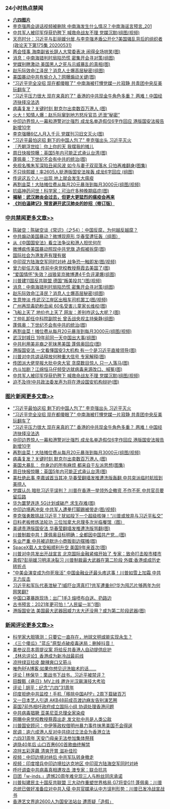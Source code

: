 <div class="catlist">
<h3>24小时热点禁闻</h3>
<ul>
<li><b><a href="64photo" target="_blank">六四图片</a></b></li>
<li><a href="https://github.com/fqnews/bnews/blob/master/comments/20200601/1337588.md">李克强两会讲话视频被删除 中南海发生什么情况？中南海谣言预言_201</a></li>
<li><a href="https://github.com/fqnews/bnews/blob/master/cbnews/20200601/1337694.md">中共军人被印军俘获扔胯下 喊救命战友不理 党媒沉默(组图/视频)</a></li>
<li><a href="https://github.com/fqnews/bnews/blob/master/cbnews/20200601/1337593.md">天亮时分：习近平与彭丽媛分居,与李克强矛盾公开化?美国骚乱背后的组织者(政论天下第175集 20200531) </a></li>
<li><a href="https://github.com/fqnews/bnews/blob/master/cbnews/20200601/1337620.md">两会怪事 海南副省长辞人大常委表决 闹得全场哄笑(图)</a></li>
<li><a href="https://github.com/fqnews/bnews/blob/master/cbnews/20200601/1337848.md">消息：中南海错判时局陷恐慌 密集开会寻对策(组图)</a></li>
<li><a href="https://github.com/fqnews/bnews/blob/master/cbnews/20200601/1337692.md">党媒别瞎激动 美国黑人之死与示威暴乱的真相(图)</a></li>
<li><a href="https://github.com/fqnews/bnews/blob/master/cbnews/20200601/1337847.md">赵乐际效命江泽民？消息人士爆高层秘密(组图)</a></li>
<li><a href="https://github.com/fqnews/bnews/blob/master/cnnews/20200601/1337612.md">美国暴动中共有偷介入？网曝煽动关键(图)</a></li>
<li><a href="https://github.com/fqnews/bnews/blob/master/topimagenews/20200601/1337920.md">“习近平完全没招 现在都傻眼了” 中南海被打懵党媒一片寂静 共青团中央反美玩翻车了</a></li>
<li><a href="https://github.com/fqnews/bnews/blob/master/topimagenews/20200601/1337893.md">“习近平压力很大 现在来真的了" 香港的中共现金牛角色多重？ 两难！中国经济抉择没法选</a></li>
<li><a href="https://github.com/fqnews/bnews/blob/master/topimagenews/20200601/1337808.md">病毒复发？关键时刻 默克尔出卖数百万港人 (图)</a></li>
<li><a href="https://github.com/fqnews/bnews/blob/master/comments/20200601/1337614.md">火大！知情人爆：赵乐际窜到地方怒斥官员 还泄“秘密”</a></li>
<li><a href="https://github.com/fqnews/bnews/blob/master/topimagenews/20200601/1337840.md">中印边界惊人一幕和港警对比强烈 成龙名单造假仅6字作回应 港版国安法报告新增10字</a></li>
<li><a href="https://github.com/fqnews/bnews/blob/master/cbnews/20200601/1337687.md">李克强曝6亿人月入千元 党媒刊习旧文灭火(图)</a></li>
<li><a href="https://github.com/fqnews/bnews/blob/master/topimagenews/20200601/1337921.md">"习近平最怕这招 剩下的中国人包了" 李克强出头 习近平灭火</a></li>
<li><a href="https://github.com/fqnews/bnews/blob/master/ssgc/20200601/1337578.md">〖兲朝浮世绘〗你上你的天 我摆我的摊儿</a></li>
<li><a href="https://github.com/fqnews/bnews/blob/master/topimagenews/20200601/1337606.md">周日快报惊曝：英国5年内可能正式承认台湾(图)</a></li>
<li><a href="https://github.com/fqnews/bnews/blob/master/cbnews/20200601/1337812.md">蓬佩奥：下世纪不会有中共的统治(图)</a></li>
<li><a href="https://github.com/fqnews/bnews/blob/master/yule/20200601/1337677.md">央视名嘴朱军深陷丑闻风波 如今与妻子双双落水 只怕再难翻身(图集)</a></li>
<li><a href="https://github.com/fqnews/bnews/blob/master/yule/20200601/1337562.md">不只徐熙媛！率2605人挺港版国安法挨轰 成龙6字回应 (组图)</a></li>
<li><a href="https://github.com/fqnews/bnews/blob/master/lifebaike/20200601/1337616.md">传说这五个人一出现 地上就会发生大瘟疫</a></li>
<li><a href="https://github.com/fqnews/bnews/blob/master/topimagenews/20200601/1337811.md">再割韭菜！大陆摊位费从每月20元暴涨到每月3000元(组图/视频)</a></li>
<li><a href="https://github.com/fqnews/bnews/blob/master/cnnews/20200601/1337833.md">抗癌神药问世！科学家：可治疗多种晚期癌症(图)</a></li>
<li><b><a href="https://github.com/fqnews/bnews/blob/master/comments/20200211/1275071.md" target="_blank">揭秘：武汉肺炎会过去，但更大更猛烈的瘟疫会再来</a></b></li>
<li><b><a href="https://github.com/fqnews/bnews/blob/master/comments/20200207/1272816.md" target="_blank">《刘伯温碑记》预言避开武汉肺炎的妙招（修订版）</a></b></li>
</ul>
</div>

<div class="catlist">
<h3><a href="https://github.com/fqnews/bnews/blob/master/cbnews/" target="_blank">中共禁闻</a><span><a href="https://github.com/fqnews/bnews/blob/master/cbnews/" target="_blank" rel="nofollow">更多文章>></a></span></h3>
<ul>
<li><a href="https://github.com/fqnews/bnews/blob/master/cbnews/20200602/1338017.md" target="_blank">陈破空：陈破空谈《常识》（之54）：中国反腐，为何越反越腐？</a></li>
<li><a href="https://github.com/fqnews/bnews/blob/master/cbnews/20200601/1337941.md" target="_blank">中共煽动美国暴动？微博现原形 华春莹遭狂轰（组图）</a></li>
<li><a href="https://github.com/fqnews/bnews/blob/master/cbnews/20200601/1337931.md" target="_blank">从《中国国安法》看立法争议和港人担忧何在</a></li>
<li><a href="https://github.com/fqnews/bnews/blob/master/cbnews/20200601/1337928.md" target="_blank">微博疯传美国暴动照现中共党旗 造假被拆穿(图)</a></li>
<li><a href="https://github.com/fqnews/bnews/blob/master/cbnews/20200601/1337919.md" target="_blank">国际社会为港发声有理有据</a></li>
<li><a href="https://github.com/fqnews/bnews/blob/master/cbnews/20200601/1337874.md" target="_blank">中印双方陆海空军同时对峙 战争恐一触即发(图/视频)</a></li>
<li><a href="https://github.com/fqnews/bnews/blob/master/cbnews/20200601/1337873.md" target="_blank">曾力挺任志强 传前中央党校教授蔡霞去美国了(图)</a></li>
<li><a href="https://github.com/fqnews/bnews/blob/master/cbnews/20200601/1337863.md" target="_blank">“爱国情怀”失效？战狼吴京微博遭4千负评灌爆(组图)</a></li>
<li><a href="https://github.com/fqnews/bnews/blob/master/cbnews/20200601/1337856.md" target="_blank">川普建11国反共联盟 德国“叛美投共”(图/视频)</a></li>
<li><a href="https://github.com/fqnews/bnews/blob/master/cbnews/20200601/1337848.md" target="_blank">消息：中南海错判时局陷恐慌 密集开会寻对策(组图)</a></li>
<li><a href="https://github.com/fqnews/bnews/blob/master/cbnews/20200601/1337847.md" target="_blank">赵乐际效命江泽民？消息人士爆高层秘密(组图)</a></li>
<li><a href="https://github.com/fqnews/bnews/blob/master/cbnews/20200601/1337841.md" target="_blank">生意惨淡 传武汉江岸区出租车司机罢工(图/视频)</a></li>
<li><a href="https://github.com/fqnews/bnews/blob/master/cbnews/20200601/1337838.md" target="_blank">广州再现毒奶粉丑闻 60名受害儿童家长维权(图)</a></li>
<li><a href="https://github.com/fqnews/bnews/blob/master/cbnews/20200601/1337828.md" target="_blank">飞船上天了 地价也上天了 网友：差别咋这么大呢？(图)</a></li>
<li><a href="https://github.com/fqnews/bnews/blob/master/cbnews/20200601/1337813.md" target="_blank">丁仲礼卸任中科院副院长 曾舌战央视主持柴静(组图)</a></li>
<li><a href="https://github.com/fqnews/bnews/blob/master/cbnews/20200601/1337812.md" target="_blank">蓬佩奥：下世纪不会有中共的统治(图)</a></li>
<li><a href="https://github.com/fqnews/bnews/blob/master/cbnews/20200601/1337781.md" target="_blank">再割韭菜！摊位费从每月20元暴涨到每月3000元(组图/视频)</a></li>
<li><a href="https://github.com/fqnews/bnews/blob/master/cbnews/20200601/1337760.md" target="_blank">武汉封城日 19年前同一天中国出大事(组图)</a></li>
<li><a href="https://github.com/fqnews/bnews/blob/master/cbnews/20200601/1337745.md" target="_blank">中共利用美非裔之死抹黑美国 蓬佩奥回应(图)</a></li>
<li><a href="https://github.com/fqnews/bnews/blob/master/cbnews/20200601/1337737.md" target="_blank">港版国安法 一文看懂国安3大机构 有一个是习近平直接领导(图)</a></li>
<li><a href="https://github.com/fqnews/bnews/blob/master/cbnews/20200601/1337725.md" target="_blank">川普对中共讲话释放何种重大信号 专家解释(图)</a></li>
<li><a href="https://github.com/fqnews/bnews/blob/master/cbnews/20200601/1337715.md" target="_blank">传团派大佬举报大批中央大官 贪腐数目惊人 只一人落马(图)</a></li>
<li><a href="https://github.com/fqnews/bnews/blob/master/cbnews/20200601/1337705.md" target="_blank">内斗加剧？江绵恒马仔频受访就病毒来源改口、喊冤(图)</a></li>
<li><a href="https://github.com/fqnews/bnews/blob/master/cbnews/20200601/1337694.md" target="_blank">中共军人被印军俘获扔胯下 喊救命战友不理 党媒沉默(组图/视频)</a></li>
<li><a href="https://github.com/fqnews/bnews/blob/master/cbnews/20200601/1337693.md" target="_blank">迫不及待!中共政法委发声为将在港设国安机构辩护(图)</a></li>

</ul>
</div>
<div class="catlist">
<h3><a href="https://github.com/fqnews/bnews/blob/master/topimagenews/" target="_blank">图片新闻</a><span><a href="https://github.com/fqnews/bnews/blob/master/topimagenews/" target="_blank" rel="nofollow">更多文章>></a></span></h3>
<ul>
<li><a href="https://github.com/fqnews/bnews/blob/master/topimagenews/20200601/1337921.md" target="_blank">&#8220;习近平最怕这招 剩下的中国人包了&#8221; 李克强出头 习近平灭火</a></li>
<li><a href="https://github.com/fqnews/bnews/blob/master/topimagenews/20200601/1337920.md" target="_blank">“习近平完全没招 现在都傻眼了” 中南海被打懵党媒一片寂静 共青团中央反美玩翻车了</a></li>
<li><a href="https://github.com/fqnews/bnews/blob/master/topimagenews/20200601/1337893.md" target="_blank">“习近平压力很大 现在来真的了&#8221; 香港的中共现金牛角色多重？ 两难！中国经济抉择没法选</a></li>
<li><a href="https://github.com/fqnews/bnews/blob/master/topimagenews/20200601/1337840.md" target="_blank">中印边界惊人一幕和港警对比强烈 成龙名单造假仅6字作回应 港版国安法报告新增10字</a></li>
<li><a href="https://github.com/fqnews/bnews/blob/master/topimagenews/20200601/1337811.md" target="_blank">再割韭菜！大陆摊位费从每月20元暴涨到每月3000元(组图/视频)</a></li>
<li><a href="https://github.com/fqnews/bnews/blob/master/topimagenews/20200601/1337808.md" target="_blank">病毒复发？关键时刻 默克尔出卖数百万港人 (图)</a></li>
<li><a href="https://github.com/fqnews/bnews/blob/master/topimagenews/20200601/1337752.md" target="_blank">美国大暴乱： 你身边的所有麻烦 都来自于左派思想(图集)</a></li>
<li><a href="https://github.com/fqnews/bnews/blob/master/topimagenews/20200601/1337606.md" target="_blank">周日快报惊曝：英国5年内可能正式承认台湾(图)</a></li>
<li><a href="https://github.com/fqnews/bnews/blob/master/topimagenews/20200531/1337513.md" target="_blank">美杜绝此事 李嘉诚首当其冲 华春莹翻墙发推遭洗版轰翻 中共突派临时航班到美捞人</a></li>
<li><a href="https://github.com/fqnews/bnews/blob/master/topimagenews/20200531/1337471.md" target="_blank">党媒认怂 暗批习近平误判？ 川普在香港一举领外企撤资 不作不死 中共官员要留后路</a></li>
<li><a href="https://github.com/fqnews/bnews/blob/master/topimagenews/20200531/1337458.md" target="_blank">华为噩梦连连 5G计划或破产 求生存难(图)</a></li>
<li><a href="https://github.com/fqnews/bnews/blob/master/topimagenews/20200531/1337457.md" target="_blank">中印边境再冲突 中共军人遭拳打脚踢被带走(图/视频)</a></li>
<li><a href="https://github.com/fqnews/bnews/blob/master/topimagenews/20200531/1337393.md" target="_blank">李克强勇敢挑战习近平？犹如投下一个超级核弹！“川普或放弃与习近平私交”</a></li>
<li><a href="https://github.com/fqnews/bnews/blob/master/comments/20200531/1337359.md" target="_blank">日料老板修炼法轮功 三位加拿大总理多次光临餐馆（图）</a></li>
<li><a href="https://github.com/fqnews/bnews/blob/master/topimagenews/20200531/1337292.md" target="_blank">美谴责港版国安法 华春莹翻墙发推遭洗版骂翻(图)</a></li>
<li><a href="https://github.com/fqnews/bnews/blob/master/topimagenews/20200531/1337255.md" target="_blank">川普制裁中共！蓬佩奥目标明确：全都因中国共产党&#8230;(图)</a></li>
<li><a href="https://github.com/fqnews/bnews/blob/master/topimagenews/20200531/1337218.md" target="_blank">失业严重 中共被迫默许小商贩街边摆摊(图)</a></li>
<li><a href="https://github.com/fqnews/bnews/blob/master/topimagenews/20200531/1337132.md" target="_blank">SpaceX载人太空船顺利升空 美国9年来首次(图)</a></li>
<li><a href="https://github.com/fqnews/bnews/blob/master/topimagenews/20200530/1337051.md" target="_blank">川普对中共发出开战宣言 北京国际金融紧缩开始了 专家：致命打击股市楼市</a></li>
<li><a href="https://github.com/fqnews/bnews/blob/master/topimagenews/20200530/1337026.md" target="_blank">真假?彭丽媛习明泽决裂习 川普制裁最大武器在第二阶段 外媒:香港或成历史转折点</a></li>
<li><a href="https://github.com/fqnews/bnews/blob/master/topimagenews/20200530/1337000.md" target="_blank">“中美会演变成为你死我活” 中国金融业还最头疼这事！川普如雪上加霜 中共无力反击</a></li>
<li><a href="https://github.com/fqnews/bnews/blob/master/topimagenews/20200530/1336999.md" target="_blank">习近平和军队代表泄秘了!威吓台湾真打?共军遭重创?华为囤芯片够两年为何网笑翻?</a></li>
<li><a href="https://github.com/fqnews/bnews/blob/master/topimagenews/20200530/1336948.md" target="_blank">中国口罩暴跌现场：出厂1毛3 熔喷布白送、扔路边</a></li>
<li><a href="https://github.com/fqnews/bnews/blob/master/topimagenews/20200530/1336912.md" target="_blank">古书预言：2021年更可怕！“人民留一半”(图)</a></li>
<li><a href="https://github.com/fqnews/bnews/blob/master/topimagenews/20200530/1336860.md" target="_blank">港版国安法 美国最大武器因威力太大还没用？或为第二阶段武器(图)</a></li>

</ul>
</div>
<div class="catlist">
<h3><a href="https://github.com/fqnews/bnews/blob/master/comments/" target="_blank">新闻评论</a><span><a href="https://github.com/fqnews/bnews/blob/master/comments/" target="_blank" rel="nofollow">更多文章>></a></span></h3>
<ul>
<li><a href="https://github.com/fqnews/bnews/blob/master/comments/20200602/1338030.md" target="_blank">科学家大胆猜测：只要它一直存在，地球文明或能实现永生？</a></li>
<li><a href="https://github.com/fqnews/bnews/blob/master/comments/20200602/1338029.md" target="_blank">《三个傻瓜》&quot;蓝丘&quot;原型点破疫毒迷局：删掉抖音！</a></li>
<li><a href="https://github.com/fqnews/bnews/blob/master/comments/20200602/1338016.md" target="_blank">美参议员本周提议案 将给反共香港人自动提供庇护</a></li>
<li><a href="https://github.com/fqnews/bnews/blob/master/comments/20200601/1337989.md" target="_blank">【林忌评论】香港成为新冷战最前线</a></li>
<li><a href="https://github.com/fqnews/bnews/blob/master/comments/20200601/1337987.md" target="_blank">凉拌绿豆拉皮 酸辣爽口又筋斗</a></li>
<li><a href="https://github.com/fqnews/bnews/blob/master/comments/20200601/1337984.md" target="_blank">唯色RFA博客:如果你想见识洗脑术的话……</a></li>
<li><a href="https://github.com/fqnews/bnews/blob/master/comments/20200601/1337983.md" target="_blank">评论 | 林保华：栗战书下战书，习近平被禁评？</a></li>
<li><a href="https://github.com/fqnews/bnews/blob/master/comments/20200601/1337952.md" target="_blank">田馥甄《悬日》MV上线  邀许光汉飙演技大考验</a></li>
<li><a href="https://github.com/fqnews/bnews/blob/master/comments/20200601/1337917.md" target="_blank">评论 | 胡平：纪念“六四”31周年</a></li>
<li><a href="https://github.com/fqnews/bnews/blob/master/comments/20200601/1337908.md" target="_blank">印度拒绝中共监控！手机「移除中国APP」2周下载破百万</a></li>
<li><a href="https://github.com/fqnews/bnews/blob/master/comments/20200601/1337895.md" target="_blank">又一日本艺人引退 AKB48前成员渡边麻友告别演艺圈</a></li>
<li><a href="https://github.com/fqnews/bnews/blob/master/comments/20200601/1337880.md" target="_blank">英国7前外相吁政府成立国际小组 协调处理香港问题</a></li>
<li><a href="https://github.com/fqnews/bnews/blob/master/comments/20200601/1337868.md" target="_blank">中共病毒猖獗 亚美尼亚总理全家染疫</a></li>
<li><a href="https://github.com/fqnews/bnews/blob/master/comments/20200601/1337844.md" target="_blank">网曝中央党校教授蔡霞出走 发文批中共是人类公敌</a></li>
<li><a href="https://github.com/fqnews/bnews/blob/master/comments/20200601/1337843.md" target="_blank">川普国安顾问：中伊等政权借明州暴力事件抹黑美国不会得逞</a></li>
<li><a href="https://github.com/fqnews/bnews/blob/master/comments/20200601/1337842.md" target="_blank">民调：逾六成港人反对中共绕过立法会为香港立法</a></li>
<li><a href="https://github.com/fqnews/bnews/blob/master/comments/20200601/1337836.md" target="_blank">六四31周年 天安门母亲无法参加集体祭拜</a></li>
<li><a href="https://github.com/fqnews/bnews/blob/master/comments/20200601/1337835.md" target="_blank">退隐40年后 山口百惠600首歌曲终解禁</a></li>
<li><a href="https://github.com/fqnews/bnews/blob/master/comments/20200601/1337834.md" target="_blank">凉拌五彩莲藕 清爽开胃 滋补佳珍</a></li>
<li><a href="https://github.com/fqnews/bnews/blob/master/comments/20200601/1337825.md" target="_blank">视频：中印边境对峙后 中共军队转身撤走</a></li>
<li><a href="https://github.com/fqnews/bnews/blob/master/comments/20200601/1337819.md" target="_blank">视频：印度增兵中印边境拉达克地区 中印双方陆海空军同时对峙</a></li>
<li><a href="https://github.com/fqnews/bnews/blob/master/comments/20200601/1337810.md" target="_blank">呼吁调查中共病毒真相遭攻击 澳专家：联合抗共</a></li>
<li><a href="https://github.com/fqnews/bnews/blob/master/comments/20200601/1337807.md" target="_blank">日团「w-inds.」遗憾20周年难兑现三人与粉丝同庆承诺</a></li>
<li><a href="https://github.com/fqnews/bnews/blob/master/comments/20200601/1337803.md" target="_blank">川普拟建民主十国反共联盟 三大动作重塑世界格局 G7将变G11 蓬佩奥：川普总统已做好准备应对中共入侵 中共官媒承认中方误判形势：川普已发冷战宣战书</a></li>
<li><a href="https://github.com/fqnews/bnews/blob/master/comments/20200601/1337800.md" target="_blank">香港艺文界逾2600人为国安法站台 遭质疑「造假」</a></li>

</ul>
</div>